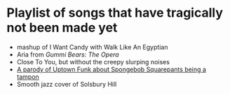 # Playlist of songs that have tragically not been made yet

- mashup of I Want Candy with Walk Like An Egyptian
- Aria from *Gummi Bears: The Opera*
- Close To You, but without the creepy slurping noises
- [A parody of Uptown Funk about Spongebob Squarepants being a tampon][tampon]
- Smooth jazz cover of Solsbury Hill

[tampon]: 120b7848-7302-417a-932a-1f14e7593b4e.md
